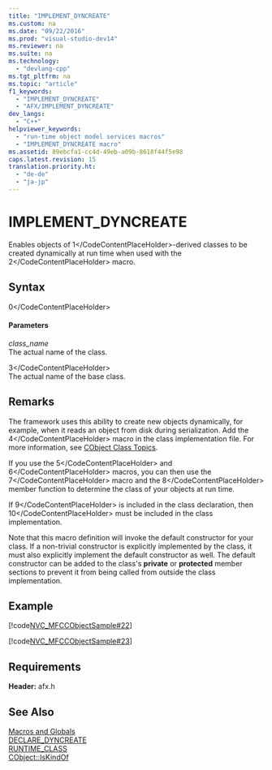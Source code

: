 ```yaml
---
title: "IMPLEMENT_DYNCREATE"
ms.custom: na
ms.date: "09/22/2016"
ms.prod: "visual-studio-dev14"
ms.reviewer: na
ms.suite: na
ms.technology: 
  - "devlang-cpp"
ms.tgt_pltfrm: na
ms.topic: "article"
f1_keywords: 
  - "IMPLEMENT_DYNCREATE"
  - "AFX/IMPLEMENT_DYNCREATE"
dev_langs: 
  - "C++"
helpviewer_keywords: 
  - "run-time object model services macros"
  - "IMPLEMENT_DYNCREATE macro"
ms.assetid: 89ebcfa1-cc4d-49eb-a09b-8618f44f5e98
caps.latest.revision: 15
translation.priority.ht: 
  - "de-de"
  - "ja-jp"
---
```

# IMPLEMENT_DYNCREATE
Enables objects of <CodeContentPlaceHolder>1\</CodeContentPlaceHolder>-derived classes to be created dynamically at run time when used with the <CodeContentPlaceHolder>2\</CodeContentPlaceHolder> macro.  
  
## Syntax  
  
<CodeContentPlaceHolder>0\</CodeContentPlaceHolder>  
#### Parameters  
 *class_name*  
 The actual name of the class.  
  
 <CodeContentPlaceHolder>3\</CodeContentPlaceHolder>  
 The actual name of the base class.  
  
## Remarks  
 The framework uses this ability to create new objects dynamically, for example, when it reads an object from disk during serialization. Add the <CodeContentPlaceHolder>4\</CodeContentPlaceHolder> macro in the class implementation file. For more information, see [CObject Class Topics](../vs140/using-cobject.md).  
  
 If you use the <CodeContentPlaceHolder>5\</CodeContentPlaceHolder> and <CodeContentPlaceHolder>6\</CodeContentPlaceHolder> macros, you can then use the <CodeContentPlaceHolder>7\</CodeContentPlaceHolder> macro and the <CodeContentPlaceHolder>8\</CodeContentPlaceHolder> member function to determine the class of your objects at run time.  
  
 If <CodeContentPlaceHolder>9\</CodeContentPlaceHolder> is included in the class declaration, then <CodeContentPlaceHolder>10\</CodeContentPlaceHolder> must be included in the class implementation.  
  
 Note that this macro definition will invoke the default constructor for your class. If a non-trivial constructor is explicitly implemented by the class, it must also explicitly implement the default constructor as well. The default constructor can be added to the class's **private** or **protected** member sections to prevent it from being called from outside the class implementation.  
  
## Example  
 [!code[NVC_MFCCObjectSample#22](../vs140/codesnippet/CPP/implement_dyncreate_1.h)]  
  
 [!code[NVC_MFCCObjectSample#23](../vs140/codesnippet/CPP/implement_dyncreate_2.cpp)]  
  
## Requirements  
 **Header:** afx.h  
  
## See Also  
 [Macros and Globals](../vs140/mfc-macros-and-globals.md)   
 [DECLARE_DYNCREATE](../vs140/declare_dyncreate.md)   
 [RUNTIME_CLASS](../vs140/runtime_class.md)   
 [CObject::IsKindOf](../vs140/cobject--iskindof.md)